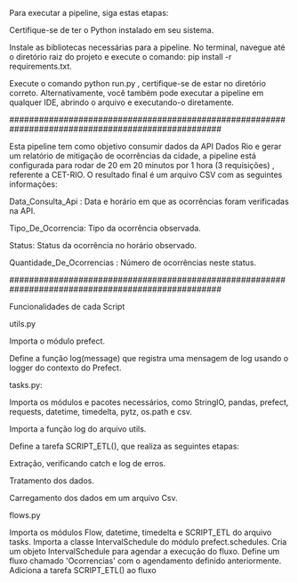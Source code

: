 Para executar a pipeline, siga estas etapas: 

Certifique-se de ter o Python instalado em seu sistema. 

Instale as bibliotecas necessárias para a pipeline. No terminal, navegue até o diretório raiz do projeto e execute o comando: pip install -r requirements.txt.

Execute o comando python run.py , certifique-se de estar no diretório correto. 
Alternativamente, você também pode executar a pipeline em qualquer IDE, abrindo o arquivo e executando-o diretamente.

###################################################################################################

Esta pipeline tem como objetivo consumir dados da API Dados Rio e gerar um relatório de mitigação de ocorrências da cidade, 
a pipeline está configurada para rodar de 20 em 20 minutos por 1 hora (3 requisições) , referente a CET-RIO. O resultado final é um arquivo CSV com as seguintes informações:

Data_Consulta_Api : Data e horário em que as ocorrências foram verificadas na API.

Tipo_De_Ocorrencia: Tipo da ocorrência observada.

Status: Status da ocorrência no horário observado.

Quantidade_De_Ocorrencias : Número de ocorrências neste status.

###################################################################################################

Funcionalidades de cada Script 

utils.py

  Importa o módulo prefect.
  
  Define a função log(message) que registra uma mensagem de log usando o logger do contexto do Prefect.

tasks.py:

  Importa os módulos e pacotes necessários, como StringIO, pandas, prefect, requests, datetime, timedelta, pytz, os.path e csv.
  
  Importa a função log do arquivo utils.

  Define a tarefa SCRIPT_ETL(), que realiza as seguintes etapas:
  
  Extração, verificando catch e log de erros. 
    
  Tratamento dos dados. 
    
  Carregamento dos dados em um arquivo Csv.
  
flows.py

  Importa os módulos Flow, datetime, timedelta e SCRIPT_ETL do arquivo tasks.
  Importa a classe IntervalSchedule do módulo prefect.schedules.
  Cria um objeto IntervalSchedule para agendar a execução do fluxo.
  Define um fluxo chamado 'Ocorrencias' com o agendamento definido anteriormente.
  Adiciona a tarefa SCRIPT_ETL() ao fluxo
